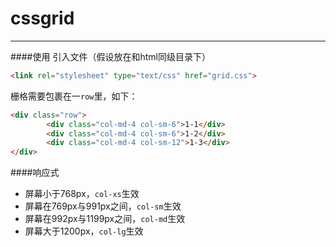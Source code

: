 # cssgrid
****
####使用
引入文件（假设放在和html同级目录下）
```html
<link rel="stylesheet" type="text/css" href="grid.css">
```
栅格需要包裹在一`row`里，如下：
```html
<div class="row">
        <div class="col-md-4 col-sm-6">1-1</div>
        <div class="col-md-4 col-sm-6">1-2</div>
        <div class="col-md-4 col-sm-12">1-3</div>
</div>
```
####响应式
- 屏幕小于768px，`col-xs`生效   
- 屏幕在769px与991px之间，`col-sm`生效   
- 屏幕在992px与1199px之间，`col-md`生效   
- 屏幕大于1200px，`col-lg`生效